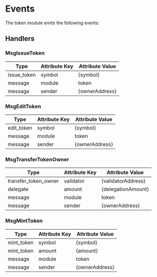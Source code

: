 <!--
order: 3
-->

# Events

The token module emits the following events:

## Handlers

### MsgIssueToken

| Type        | Attribute Key | Attribute Value |
| ----------- | ------------- | --------------- |
| issue_token | symbol        | {symbol}        |
| message     | module        | token           |
| message     | sender        | {ownerAddress}  |

### MsgEditToken

| Type       | Attribute Key | Attribute Value |
| ---------- | ------------- | --------------- |
| edit_token | symbol        | {symbol}        |
| message    | module        | token           |
| message    | sender        | {ownerAddress}  |

### MsgTransferTokenOwner

| Type                 | Attribute Key | Attribute Value    |
| -------------------- | ------------- | ------------------ |
| transfer_token_owner | validator     | {validatorAddress} |
| delegate             | amount        | {delegationAmount} |
| message              | module        | token              |
| message              | sender        | {ownerAddress}     |

### MsgMintToken

| Type       | Attribute Key | Attribute Value |
| ---------- | ------------- | --------------- |
| mint_token | symbol        | {symbol}        |
| mint_token | amount        | {amount}        |
| message    | module        | token           |
| message    | sender        | {ownerAddress}  |
